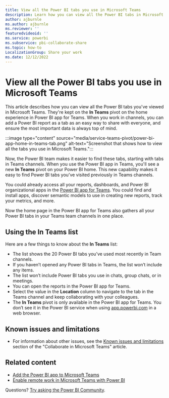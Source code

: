 ```yaml
---
title: View all the Power BI tabs you use in Microsoft Teams
description: Learn how you can view all the Power BI tabs in Microsoft Teams. Those tabs are on the In Teams pivot on the home experience in Power BI app for Teams.
author: ajburnle
ms.author: ajburnle
ms.reviewer: ''
featuredvideoid: ''
ms.service: powerbi
ms.subservice: pbi-collaborate-share
ms.topic: how-to
LocalizationGroup: Share your work
ms.date: 12/12/2022
---
```


# View all the Power BI tabs you use in Microsoft Teams

This article describes how you can view all the Power BI tabs you've viewed in Microsoft Teams. They're kept on the **In Teams** pivot on the home experience in Power BI app for Teams. When you work in channels, you can add a Power BI report as a tab as an easy way to share with everyone, and ensure the most important data is always top of mind.

:::image type="content" source="media/service-teams-pivot/power-bi-app-home-in-teams-tab.png" alt-text="Screenshot that shows how to view all the tabs you use in Microsoft Teams.":::

Now, the Power BI team makes it easier to find these tabs, starting with tabs in Teams channels. When you use the Power BI app in Teams, you'll see a new **In Teams** pivot on your Power BI home. This new capability makes it easy to find Power BI tabs you’ve visited previously in Teams channels.

You could already access all your reports, dashboards, and Power BI organizational apps in the [Power BI app for Teams](service-microsoft-teams-app.md). You could find and install apps, discover semantic models to use in creating new reports, track your metrics, and more.

Now the home page in the Power BI app for Teams also gathers all your Power BI tabs in your Teams team channels in one place.

## Using the In Teams list

Here are a few things to know about the **In Teams** list:

- The list shows the 20 Power BI tabs you’ve used most recently in Team channels.
- If you haven’t opened any Power BI tabs in Teams, the list won’t include any items.
- The list won’t include Power BI tabs you use in chats, group chats, or in meetings.
- You can open the reports in the Power BI app for Teams. 
- Select the value in the **Location** column to navigate to the tab in the Teams channel and keep collaborating with your colleagues.
- The **In Teams** pivot is only available in the Power BI app for Teams. You don’t see it in the Power BI service when using [app.powerbi.com](https://app.powerbi.com) in a web browser.

## Known issues and limitations

- For information about other issues, see the [Known issues and limitations](service-collaborate-microsoft-teams.md#known-issues-and-limitations) section of the "Collaborate in Microsoft Teams" article.

## Related content

- [Add the Power BI app to Microsoft Teams](service-microsoft-teams-app.md)
- [Enable remote work in Microsoft Teams with Power BI](service-collaborate-microsoft-teams.md)

Questions? [Try asking the Power BI Community](https://community.powerbi.com/).
